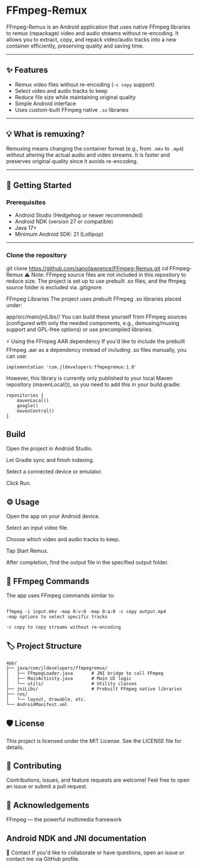 # FFmpeg-Remux

FFmpeg-Remux is an Android application that uses native FFmpeg libraries to remux (repackage) video and audio streams without re-encoding. It allows you to extract, copy, and repack video/audio tracks into a new container efficiently, preserving quality and saving time.

---

## ✨ Features

- Remux video files without re-encoding (`-c copy` support)
- Select video and audio tracks to keep
- Reduce file size while maintaining original quality
- Simple Android interface
- Uses custom-built FFmpeg native `.so` libraries

---

## 💡 What is remuxing?

Remuxing means changing the container format (e.g., from `.mkv` to `.mp4`) without altering the actual audio and video streams. It is faster and preserves original quality since it avoids re-encoding.

---

## 🚀 Getting Started

### Prerequisites

- Android Studio (Hedgehog or newer recommended)
- Android NDK (version 27 or compatible)
- Java 17+
- Minimum Android SDK: 21 (Lollipop)

---

### Clone the repository

git clone https://github.com/sanojlawrence/FFmpeg-Remux.git
cd FFmpeg-Remux
⚠️ Note: FFmpeg source files are not included in this repository to reduce size. The project is set up to use prebuilt .so files, and the ffmpeg source folder is excluded via .gitignore.

FFmpeg Libraries
The project uses prebuilt FFmpeg .so libraries placed under:

app/src/main/jniLibs/<ABI>/
You can build these yourself from FFmpeg sources (configured with only the needed components, e.g., demuxing/muxing support and GPL-free options) or use precompiled libraries.


⚡ Using the FFmpeg AAR dependency
If you'd like to include the prebuilt FFmpeg .aar as a dependency instead of including .so files manually, you can use:

```
implementation 'com.jldevelopers:ffmpegremux:1.0'
```
However, this library is currently only published to your local Maven repository (mavenLocal()), so you need to add this in your build.gradle:

```
repositories {
    mavenLocal()
    google()
    mavenCentral()
}
```


## Build
Open the project in Android Studio.

Let Gradle sync and finish indexing.

Select a connected device or emulator.

Click Run.

## ⚙️ Usage
Open the app on your Android device.

Select an input video file.

Choose which video and audio tracks to keep.

Tap Start Remux.

After completion, find the output file in the specified output folder.

## 💬 FFmpeg Commands
The app uses FFmpeg commands similar to:

```

ffmpeg -i input.mkv -map 0:v:0 -map 0:a:0 -c copy output.mp4
-map options to select specific tracks

-c copy to copy streams without re-encoding
```
##  🏷️ Project Structure
```
app/
├── java/com/jldevelopers/ffmpegremux/
│   ├── FFmpegLoader.java       # JNI bridge to call FFmpeg
│   ├── MainActivity.java       # Main UI logic
│   └── utils/                  # Utility classes
├── jniLibs/                    # Prebuilt FFmpeg native libraries
├── res/
│   └── layout, drawable, etc.
└── AndroidManifest.xml
```

## 🛡️ License
This project is licensed under the MIT License. See the LICENSE file for details.

## 💙 Contributing
Contributions, issues, and feature requests are welcome!
Feel free to open an issue or submit a pull request.

## 🙏 Acknowledgements
FFmpeg — the powerful multimedia framework

## Android NDK and JNI documentation

📧 Contact
If you'd like to collaborate or have questions, open an issue or contact me via GitHub profile.
